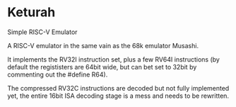 # Keturah
Simple RISC-V Emulator

A RISC-V emulator in the same vain as the 68k emulator Musashi.

It implements the RV32I instruction set, plus a few RV64I instructions (by default the regististers are 64bit wide, but can bet set to 32bit by commenting out the #define R64).

The compressed RV32C instructions are decoded but not fully implemented yet, the entire 16bit ISA  decoding stage is a mess and needs to be rewritten.

